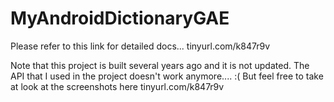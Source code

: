 MyAndroidDictionaryGAE
======================

Please refer to this link for detailed docs...   tinyurl.com/k847r9v


Note that this project is built several years ago and it is not updated. The API that I used in the project doesn't work anymore.... :(  But feel free to take at look at the screenshots here tinyurl.com/k847r9v
